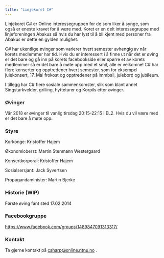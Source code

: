 ```yaml
---
title: "Linjekoret C#"
---
```


Linjekoret C# er Online interessegruppen for de som liker å synge, som også er eneste kravet for å være med. Koret er en delt interessegruppe med linjeforeningen Abakus så hvis du har lyst til å bli kjent med personer fra Abakus er dette en gylden mulighet.
 
C# har ukentlige øvinger som varierer hvert semester avhengig av når korets medlemmer har tid. Hvis du er interessert i å finne ut når det er øving er det bare og gå inn på korets facebookside eller spørre et av korets medlemmer så er det bare å møte opp med et smil, alle er velkomne!
C# har flere konserter og opptredener hvert semester, som for eksempel julekonsert, 17. Mai frokost og opptredener på immball, julebord og jubileum.
 
I tillegg har C# flere sosiale sammenkomster, slik som blant annet Singstarkvelder, grilling, hytteturer og Korpils etter øvinger. 

### Øvinger
Vår 2018 er øvinger til vanlig tirsdag 20:15-22:15 i EL2.
Hvis du vil være med er det bare å møte opp.

### Styre
Korkonge: Kristoffer Hajem

Økonomioberst: Martin Stenmann Westergaard

Konsertkorporal: Kristoffer Hajem


Sosialsersjant: Jack Syvertsen

Propagandaminister: Martin Bjerke

### Historie (WIP)
Første øving fant sted 17.02.2014


### Facebookgruppe
https://www.facebook.com/groups/1489847091313317/

### Kontakt
Ta gjerne kontakt på [csharp@online.ntnu.no](mailto:csharp@online.ntnu.no) .